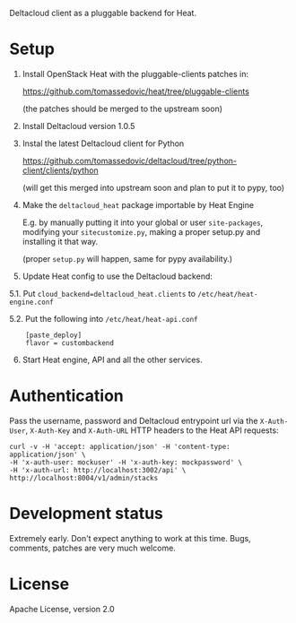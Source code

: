 Deltacloud client as a pluggable backend for Heat.

# Setup

1. Install OpenStack Heat with the pluggable-clients patches in:

   <https://github.com/tomassedovic/heat/tree/pluggable-clients>

   (the patches should be merged to the upstream soon)

2. Install Deltacloud version 1.0.5

3. Instal the latest Deltacloud client for Python

   <https://github.com/tomassedovic/deltacloud/tree/python-client/clients/python>

   (will get this merged into upstream soon and plan to put it to pypy, too)

4. Make the `deltacloud_heat` package importable by Heat Engine

   E.g. by manually putting it into your global or user `site-packages`, modifying your `sitecustomize.py`, making a proper setup.py and installing it that way.

   (proper `setup.py` will happen, same for pypy availability.)

5. Update Heat config to use the Deltacloud backend:

  5.1. Put `cloud_backend=deltacloud_heat.clients` to `/etc/heat/heat-engine.conf`

  5.2. Put the following into `/etc/heat/heat-api.conf`

        [paste_deploy]
        flavor = custombackend

6. Start Heat engine, API and all the other services.


# Authentication

Pass the username, password and Deltacloud entrypoint url via the `X-Auth-User`, `X-Auth-Key` and `X-Auth-URL` HTTP headers to the Heat API requests:

    curl -v -H 'accept: application/json' -H 'content-type: application/json' \
    -H 'x-auth-user: mockuser' -H 'x-auth-key: mockpassword' \
    -H 'x-auth-url: http://localhost:3002/api' \
    http://localhost:8004/v1/admin/stacks


# Development status

Extremely early. Don't expect anything to work at this time. Bugs, comments, patches are very much welcome.


# License

Apache License, version 2.0